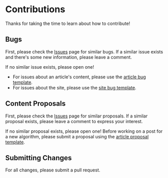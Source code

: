 # Contributions

<!-- TODO: Add a nav bar -->

Thanks for taking the time to learn about how to contribute! 

## Bugs
First, please check the [Issues] page for similar bugs. If a similar issue
exists and there's some new information, please leave a comment.

If no similar issue exists, please open one!

* For issues about an article's content, please use the [article bug template].
* For issues about the site, please use the [site bug template].

## Content Proposals
First, please check the [Issues] page for similar proposals. If a similar proposal
exists, please leave a comment to express your interest.

If no similar proposal exists, please open one! Before working on a post for a
new algorithm, please submit a proposal using the [article proposal template].

## Submitting Changes
For all changes, please submit a pull request.


[Issues]: https://github.com/algorithmist/algorithmist.github.io/issues
[article bug template]: https://github.com/algorithmist/algorithmist.github.io/issues/new?assignees=&labels=untriaged&template=article-bug-report.md&title=
[article proposal template]: https://github.com/algorithmist/algorithmist.github.io/issues/new?assignees=&labels=untriaged&template=algorithm-proposal.md&title=
[site bug template]: https://github.com/algorithmist/algorithmist.github.io/issues/new?assignees=&labels=untriaged&template=site-bug-report.md&title=

